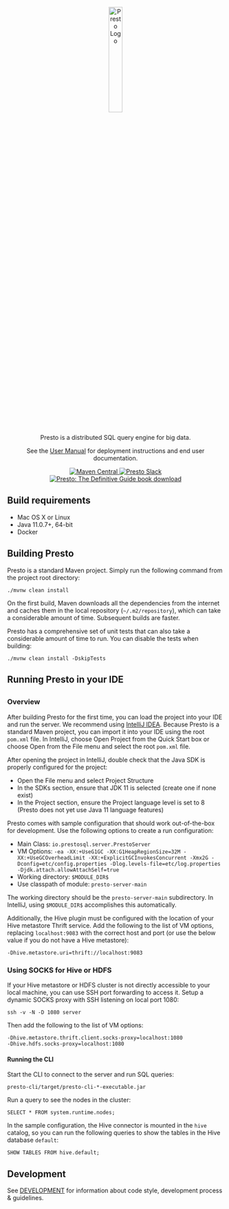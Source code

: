 <p align="center">
    <img alt="Presto Logo" src="presto-docs/src/main/resources/logo/web/main/white/Presto_Logo_WhiteBG-01.png" width="25%" />
</p>
<p align="center">Presto is a distributed SQL query engine for big data.</p>
<p align="center">See the <a href="https://prestosql.io/docs/current/">User Manual</a> for deployment instructions and end user documentation.</p>
<p align="center">
   <a href="https://prestosql.io/download.html">
       <img src="https://img.shields.io/maven-central/v/io.prestosql/presto-server.svg?label=Download" alt="Maven Central" />
   </a>
   <a href="https://prestosql.io/slack.html">
       <img src="https://img.shields.io/static/v1?logo=slack&logoColor=959DA5&label=Slack&labelColor=333a41&message=join%20conversation&color=3AC358" alt="Presto Slack" />
   </a>
   <a href="https://www.starburstdata.com/oreilly-presto-guide-download">
       <img src="https://img.shields.io/badge/Presto%3A%20The%20Definitive%20Guide-download-brightgreen" alt="Presto: The Definitive Guide book download" />
   </a>
</p>

## Build requirements 

* Mac OS X or Linux
* Java 11.0.7+, 64-bit
* Docker

## Building Presto 

Presto is a standard Maven project. Simply run the following command from the
project root directory:

    ./mvnw clean install

On the first build, Maven downloads all the dependencies from the internet
and caches them in the local repository (`~/.m2/repository`), which can take a
considerable amount of time. Subsequent builds are faster.

Presto has a comprehensive set of unit tests that can also take a considerable
amount of time to run. You can disable the tests when building:

    ./mvnw clean install -DskipTests

## Running Presto in your IDE
##

### Overview

After building Presto for the first time, you can load the project into your IDE
and run the server. We recommend using [IntelliJ
IDEA](http://www.jetbrains.com/idea/). Because Presto is a standard Maven
project, you can import it into your IDE using the root `pom.xml` file. In
IntelliJ, choose Open Project from the Quick Start box or choose Open from the
File menu and select the root `pom.xml` file.

After opening the project in IntelliJ, double check that the Java SDK is
properly configured for the project:

* Open the File menu and select Project Structure
* In the SDKs section, ensure that JDK 11 is selected (create one if none exist)
* In the Project section, ensure the Project language level is set to 8 (Presto
  does not yet use Java 11 language features)

Presto comes with sample configuration that should work out-of-the-box for
development. Use the following options to create a run configuration:

* Main Class: `io.prestosql.server.PrestoServer`
* VM Options: `-ea -XX:+UseG1GC -XX:G1HeapRegionSize=32M -XX:+UseGCOverheadLimit -XX:+ExplicitGCInvokesConcurrent -Xmx2G -Dconfig=etc/config.properties -Dlog.levels-file=etc/log.properties -Djdk.attach.allowAttachSelf=true`
* Working directory: `$MODULE_DIR$`
* Use classpath of module: `presto-server-main`

The working directory should be the `presto-server-main` subdirectory. In
IntelliJ, using `$MODULE_DIR$` accomplishes this automatically.

Additionally, the Hive plugin must be configured with the location of your Hive
metastore Thrift service. Add the following to the list of VM options, replacing
`localhost:9083` with the correct host and port (or use the below value if you
do not have a Hive metastore):

    -Dhive.metastore.uri=thrift://localhost:9083

### Using SOCKS for Hive or HDFS

If your Hive metastore or HDFS cluster is not directly accessible to your local
machine, you can use SSH port forwarding to access it. Setup a dynamic SOCKS
proxy with SSH listening on local port 1080:

    ssh -v -N -D 1080 server

Then add the following to the list of VM options:

    -Dhive.metastore.thrift.client.socks-proxy=localhost:1080
    -Dhive.hdfs.socks-proxy=localhost:1080

#### Running the CLI

Start the CLI to connect to the server and run SQL queries:

    presto-cli/target/presto-cli-*-executable.jar

Run a query to see the nodes in the cluster:

    SELECT * FROM system.runtime.nodes;

In the sample configuration, the Hive connector is mounted in the `hive`
catalog, so you can run the following queries to show the tables in the Hive
database `default`:

    SHOW TABLES FROM hive.default;

## Development

See [DEVELOPMENT](./DEVELOPMENT.md) for information about code style,
development process & guidelines.
